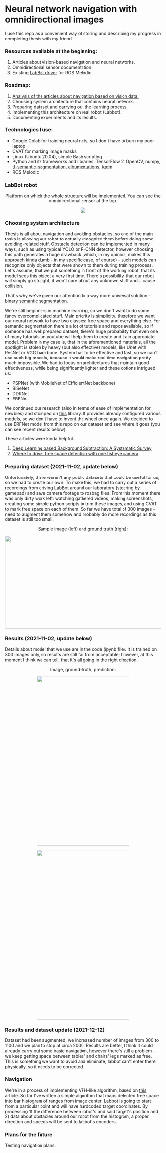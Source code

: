 # Neural network navigation with omnidirectional images
I use this repo as a convenient way of storing and describing my progress in completing thesis with my friend.

### Resources available at the beginning:
1. Articles about vision-based navigation and neural networks.
2. Omnidirectional sensor documentation.
3. Existing [LabBot driver](https://github.com/PUTvision/ROS-labbot) for ROS Melodic.

### Roadmap:
1. [Analysis of the articles about navigation based on vision data.](#system-architecture)
2. Choosing system architecture that contains neural network.
3. Preparing dataset and carrying out the learning process. 
4. Implementing this architecture on real robot (Labbot).
5. Documenting experiments and its results.

 ### Technologies I use:
- Google Colab for training neural nets, so I don't have to burn my poor laptop
- CVAT for marking image masks
- Linux (Ubuntu 20.04), simple Bash scripting
- Python and its frameworks and libraries: TensorFlow 2, OpenCV, numpy, [tf-semantic-segmentation](https://github.com/baudcode/tf-semantic-segmentation), [albumentations](https://github.com/albumentations-team/albumentations), [tqdm](https://github.com/tqdm/tqdm)
- ROS Melodic

### LabBot robot
<p align="center">Platform on which the whole structure will be implemented. You can see the omnidirectional sensor at the top.</p>
<p align="center">
  <img src="images/labbot.png">
</p>

### Choosing system architecture
Thesis is all about navigation and avoiding obstacles, so one of the main tasks is allowing our robot to actually recognize them before doing some avoiding-related stuff. Obstacle detection can be implemented in many ways, such as using typical YOLO or R-CNN detector, however choosing this path generates a huge drawback (which, in my opinion, makes this approach kinda dumb - in my specific case, of course) - such models can recognize only objects that were shown to them during training process. Let's assume, that we put something in front of the working robot, that its model sees this object a very first time. There's possibility, that our robot will simply go straight, it won't care about any unknown stuff and... cause collision.

That's why we've given our attention to a way more universal solution - binary [semantic segmentation](https://www.jeremyjordan.me/semantic-segmentation/).

We're still beginners in machine learning, so we don't want to do some fancy overcomplicated stuff. Main priority is simplicity, therefore we want our neural network to have two classes: free space and everything else.
For semantic segmentation there's a lot of tutorials and repos available, so if someone has well prepared dataset, there's huge probability that even one of many tutorials on youtube will help them to create and train appropiate model. Problem in my case is, that in the aforementioned materials, all the spotlight is stolen by heavy (but also effective) models, like Unet with ResNet or VGG backbone.
System has to be effective and fast, so we can't use such big models, because it would make real time navigation pretty much impossible. We had to focus on architectures that maintain good effectiveness, while being significantly lighter and these options intrigued us:
- PSPNet (with MobileNet of EfficientNet backbone)
- BiSeNet
- DDRNet
- ERFNet

We continued our research (also in terms of ease of implementation for newbies) and stomped on [this](https://github.com/baudcode/tf-semantic-segmentation) library. It provides already configured various models, so we don't have to invent the wheel once again. We decided to use ERFNet model from this repo on our dataset and see where it goes (you can see recent results below).

These articles were kinda helpful. 
1. [Deep Learning based Background Subtraction: A Systematic Survey](https://www.researchgate.net/publication/341049745_Deep_Learning_based_Background_Subtraction_A_Systematic_Survey/link/5f040841299bf1881607d9a5/download)
2. [Where to drive: free space detection with one fisheye camera](https://arxiv.org/abs/2011.05822)

### Preparing dataset (2021-11-02, update below)
Unfortunately, there weren't any public datasets that could be useful for us, so we had to create our own. To make this, we had to carry out a series of recordings from driving LabBot around our laboratory (steering by gamepad) and save camera footage to rosbag files. From this moment there was only dirty work left: watching gathered videos, making screenshots, creating some simple python scripts to trim these images, and using CVAT to mark free space on each of them. So far we have total of 300 images - need to augment them somehow and probably do more recordings as this dataset is still too small.
<p align="center">Sample image (left) and ground truth (right):</p>
<p align="center">
  <img width="798" height="300" src="images/img_groundtruth.png">
</p>

### Results (2021-11-02, update below)
Details about model that we use are in the code (ipynb file). It is trained on 300 images only, so results are still far from acceptable; however, at this moment I think we can tell, that it's all going in the right direction. 
<p align="center">Image, ground-truth, prediction:</p>
<p align="center">
  <img width="300" height="549" src="images/result1.png">
</p>

<p align="center">
  <img width="300" height="549" src="images/result1.png">
</p>


### Results and dataset update (2021-12-12)
Dataset had been augmented, we increased number of images from 300 to 1100 and we plan to stop at circa 2000. Results are better, I think it could already carry out some basic navigation, however there's still a problem - we keep getting space between tables' and chairs' legs marked as free. This is something we want to avoid and eliminate; labbot can't enter there physically, so it needs to be corrected.

### Navigation
We're in a process of implementing VFH-like algorithm, based on [this](http://www-personal.umich.edu/~johannb/Papers/paper16.pdf) article.
So far I've written a simple algorithm that maps detected free space into bar histogram of ranges from image center. Labbot is going to start from a particular point and will have hardcoded target coordinates. By processing 1) the difference between robot's and said target's position and 2) data about obstacles around our robot from the histogram, a proper direction and speeds will be sent to labbot's encoders. 


### Plans for the future
Testing navigation plans.
